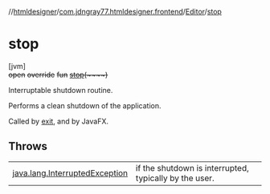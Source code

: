 //[htmldesigner](../../../index.md)/[com.jdngray77.htmldesigner.frontend](../index.md)/[Editor](index.md)/[stop](stop.md)

# stop

[jvm]\
~~open~~ ~~override~~ ~~fun~~ [~~stop~~](stop.md)~~(~~~~)~~

Interruptable shutdown routine.

Performs a clean shutdown of the application.

Called by [exit](exit.md), and by JavaFX.

## Throws

| | |
|---|---|
| [java.lang.InterruptedException](https://docs.oracle.com/javase/8/docs/api/java/lang/InterruptedException.html) | if the shutdown is interrupted, typically by the user. |
